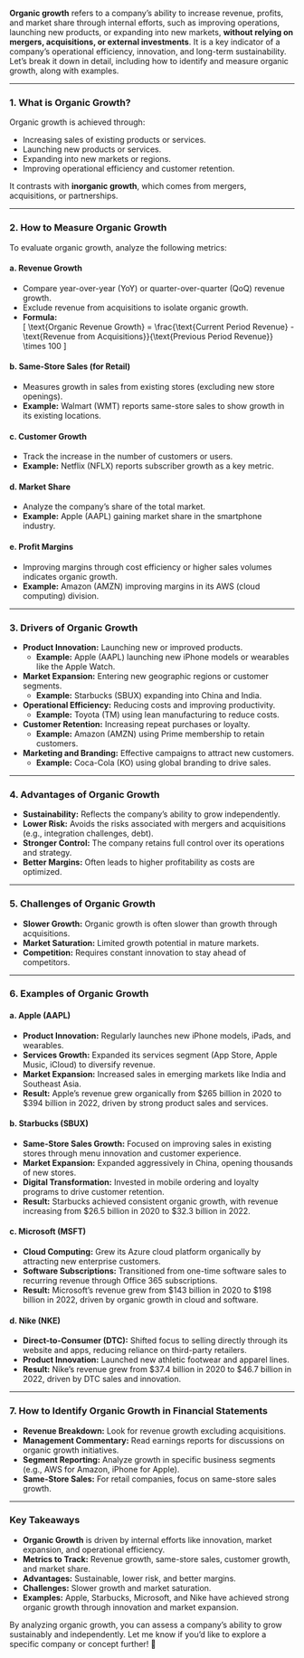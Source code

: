 **Organic growth** refers to a company’s ability to increase revenue, profits, and market share through internal efforts, such as improving operations, launching new products, or expanding into new markets, **without relying on mergers, acquisitions, or external investments**. It is a key indicator of a company’s operational efficiency, innovation, and long-term sustainability. Let’s break it down in detail, including how to identify and measure organic growth, along with examples.

---

### **1. What is Organic Growth?**
Organic growth is achieved through:
- Increasing sales of existing products or services.
- Launching new products or services.
- Expanding into new markets or regions.
- Improving operational efficiency and customer retention.

It contrasts with **inorganic growth**, which comes from mergers, acquisitions, or partnerships.

---

### **2. How to Measure Organic Growth**
To evaluate organic growth, analyze the following metrics:

#### **a. Revenue Growth**
   - Compare year-over-year (YoY) or quarter-over-quarter (QoQ) revenue growth.
   - Exclude revenue from acquisitions to isolate organic growth.
   - **Formula:**  
     \[
     \text{Organic Revenue Growth} = \frac{\text{Current Period Revenue} - \text{Revenue from Acquisitions}}{\text{Previous Period Revenue}} \times 100
     \]

#### **b. Same-Store Sales (for Retail)**
   - Measures growth in sales from existing stores (excluding new store openings).
   - **Example:** Walmart (WMT) reports same-store sales to show growth in its existing locations.

#### **c. Customer Growth**
   - Track the increase in the number of customers or users.
   - **Example:** Netflix (NFLX) reports subscriber growth as a key metric.

#### **d. Market Share**
   - Analyze the company’s share of the total market.
   - **Example:** Apple (AAPL) gaining market share in the smartphone industry.

#### **e. Profit Margins**
   - Improving margins through cost efficiency or higher sales volumes indicates organic growth.
   - **Example:** Amazon (AMZN) improving margins in its AWS (cloud computing) division.

---

### **3. Drivers of Organic Growth**
   - **Product Innovation:** Launching new or improved products.
     - **Example:** Apple (AAPL) launching new iPhone models or wearables like the Apple Watch.
   - **Market Expansion:** Entering new geographic regions or customer segments.
     - **Example:** Starbucks (SBUX) expanding into China and India.
   - **Operational Efficiency:** Reducing costs and improving productivity.
     - **Example:** Toyota (TM) using lean manufacturing to reduce costs.
   - **Customer Retention:** Increasing repeat purchases or loyalty.
     - **Example:** Amazon (AMZN) using Prime membership to retain customers.
   - **Marketing and Branding:** Effective campaigns to attract new customers.
     - **Example:** Coca-Cola (KO) using global branding to drive sales.

---

### **4. Advantages of Organic Growth**
   - **Sustainability:** Reflects the company’s ability to grow independently.
   - **Lower Risk:** Avoids the risks associated with mergers and acquisitions (e.g., integration challenges, debt).
   - **Stronger Control:** The company retains full control over its operations and strategy.
   - **Better Margins:** Often leads to higher profitability as costs are optimized.

---

### **5. Challenges of Organic Growth**
   - **Slower Growth:** Organic growth is often slower than growth through acquisitions.
   - **Market Saturation:** Limited growth potential in mature markets.
   - **Competition:** Requires constant innovation to stay ahead of competitors.

---

### **6. Examples of Organic Growth**

#### **a. Apple (AAPL)**
   - **Product Innovation:** Regularly launches new iPhone models, iPads, and wearables.
   - **Services Growth:** Expanded its services segment (App Store, Apple Music, iCloud) to diversify revenue.
   - **Market Expansion:** Increased sales in emerging markets like India and Southeast Asia.
   - **Result:** Apple’s revenue grew organically from $265 billion in 2020 to $394 billion in 2022, driven by strong product sales and services.

#### **b. Starbucks (SBUX)**
   - **Same-Store Sales Growth:** Focused on improving sales in existing stores through menu innovation and customer experience.
   - **Market Expansion:** Expanded aggressively in China, opening thousands of new stores.
   - **Digital Transformation:** Invested in mobile ordering and loyalty programs to drive customer retention.
   - **Result:** Starbucks achieved consistent organic growth, with revenue increasing from $26.5 billion in 2020 to $32.3 billion in 2022.

#### **c. Microsoft (MSFT)**
   - **Cloud Computing:** Grew its Azure cloud platform organically by attracting new enterprise customers.
   - **Software Subscriptions:** Transitioned from one-time software sales to recurring revenue through Office 365 subscriptions.
   - **Result:** Microsoft’s revenue grew from $143 billion in 2020 to $198 billion in 2022, driven by organic growth in cloud and software.

#### **d. Nike (NKE)**
   - **Direct-to-Consumer (DTC):** Shifted focus to selling directly through its website and apps, reducing reliance on third-party retailers.
   - **Product Innovation:** Launched new athletic footwear and apparel lines.
   - **Result:** Nike’s revenue grew from $37.4 billion in 2020 to $46.7 billion in 2022, driven by DTC sales and innovation.

---

### **7. How to Identify Organic Growth in Financial Statements**
   - **Revenue Breakdown:** Look for revenue growth excluding acquisitions.
   - **Management Commentary:** Read earnings reports for discussions on organic growth initiatives.
   - **Segment Reporting:** Analyze growth in specific business segments (e.g., AWS for Amazon, iPhone for Apple).
   - **Same-Store Sales:** For retail companies, focus on same-store sales growth.

---

### **Key Takeaways**
- **Organic Growth** is driven by internal efforts like innovation, market expansion, and operational efficiency.
- **Metrics to Track:** Revenue growth, same-store sales, customer growth, and market share.
- **Advantages:** Sustainable, lower risk, and better margins.
- **Challenges:** Slower growth and market saturation.
- **Examples:** Apple, Starbucks, Microsoft, and Nike have achieved strong organic growth through innovation and market expansion.

By analyzing organic growth, you can assess a company’s ability to grow sustainably and independently. Let me know if you’d like to explore a specific company or concept further! 🚀